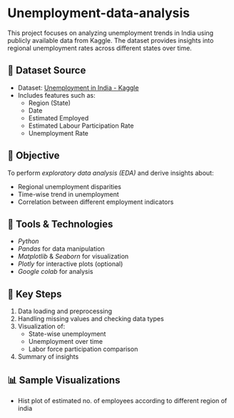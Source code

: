 # Unemployment-data-analysis
This project focuses on analyzing unemployment trends in India using publicly available data from Kaggle. The dataset provides insights into regional unemployment rates across different states over time.

## 📁 Dataset Source

- Dataset: [Unemployment in India - Kaggle](https://www.kaggle.com/datasets/gokulrajkmv/unemployment-in-india)
- Includes features such as:
  - Region (State)
  - Date
  - Estimated Employed
  - Estimated Labour Participation Rate
  - Unemployment Rate

## 🎯 Objective

To perform *exploratory data analysis (EDA)* and derive insights about:
- Regional unemployment disparities
- Time-wise trend in unemployment
- Correlation between different employment indicators

## 🧠 Tools & Technologies

- *Python*
- *Pandas* for data manipulation
- *Matplotlib* & *Seaborn* for visualization
- *Plotly* for interactive plots (optional)
- *Google colab* for analysis

## 📌 Key Steps

1. Data loading and preprocessing
2. Handling missing values and checking data types
3. Visualization of:
   - State-wise unemployment
   - Unemployment over time
   - Labor force participation comparison
4. Summary of insights

## 📊 Sample Visualizations

- Hist plot of estimated no. of employees according to different region of india

